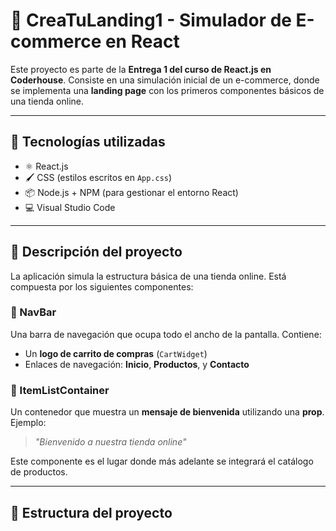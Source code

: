# 🛒 CreaTuLanding1 - Simulador de E-commerce en React

Este proyecto es parte de la **Entrega 1 del curso de React.js en Coderhouse**. Consiste en una simulación inicial de un e-commerce, donde se implementa una **landing page** con los primeros componentes básicos de una tienda online.

---

## 🔧 Tecnologías utilizadas

- ⚛️ React.js
- 🖌️ CSS (estilos escritos en `App.css`)
- 📦 Node.js + NPM (para gestionar el entorno React)
- 💻 Visual Studio Code

---

## 📄 Descripción del proyecto

La aplicación simula la estructura básica de una tienda online. Está compuesta por los siguientes componentes:

### 🔹 NavBar
Una barra de navegación que ocupa todo el ancho de la pantalla. Contiene:
- Un **logo de carrito de compras** (`CartWidget`)
- Enlaces de navegación: **Inicio**, **Productos**, y **Contacto**

### 🔹 ItemListContainer
Un contenedor que muestra un **mensaje de bienvenida** utilizando una **prop**. Ejemplo:
> *"Bienvenido a nuestra tienda online"*

Este componente es el lugar donde más adelante se integrará el catálogo de productos.

---

## 📁 Estructura del proyecto

